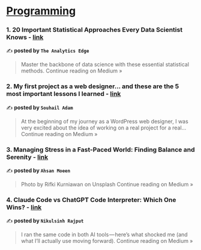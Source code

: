 
<h1><a href=https://medium.com/tag/programming/recommended target="_blank" rel="noopener noreferrer">Programming</a></h1>
<h3>1. 20 Important Statistical Approaches Every Data Scientist Knows - <a href="https://theanalyticsedge.medium.com/20-important-statistical-approaches-every-data-scientist-knows-18b246357b12?source=rss------programming-5" target="_blank" rel="noopener noreferrer">link</a></h3>

✍️ **posted by `The Analytics Edge `**

<blockquote>Master the backbone of data science with these essential statistical methods.
Continue reading on Medium »</blockquote>

<h3>2. My first project as a web designer… and these are the 5 most important lessons I learned - <a href="https://medium.com/@adamsouhail999/my-first-project-as-a-web-designer-and-these-are-the-5-most-important-lessons-i-learned-b25f64639709?source=rss------programming-5" target="_blank" rel="noopener noreferrer">link</a></h3>

✍️ **posted by `Souhail Adam`**

<blockquote>At the beginning of my journey as a WordPress web designer, I was very excited about the idea of working on a real project for a real…
Continue reading on Medium »</blockquote>

<h3>3. Managing Stress in a Fast-Paced World: Finding Balance and Serenity - <a href="https://medium.com/@AhsanMoeen/managing-stress-in-a-fast-paced-world-finding-balance-and-serenity-d82e8d3ea14c?source=rss------programming-5" target="_blank" rel="noopener noreferrer">link</a></h3>

✍️ **posted by `Ahsan Moeen `**

<blockquote>Photo by Rifki Kurniawan on Unsplash
Continue reading on Medium »</blockquote>

<h3>4. Claude Code vs ChatGPT Code Interpreter: Which One Wins? - <a href="https://medium.com/@hadiyolworld007/claude-code-vs-chatgpt-code-interpreter-which-one-wins-f83540bccf3f?source=rss------programming-5" target="_blank" rel="noopener noreferrer">link</a></h3>

✍️ **posted by `Nikulsinh Rajput`**

<blockquote>I ran the same code in both AI tools — here’s what shocked me (and what I’ll actually use moving forward).
Continue reading on Medium »</blockquote>

